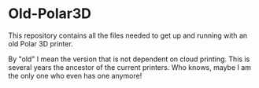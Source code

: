 # Old-Polar3D
This repository contains all the files needed to get up and running with an old Polar 3D printer. 

By "old" I mean the version that is not dependent on cloud printing. This is several years the ancestor of the current printers. Who knows, maybe I am the only one who even has one anymore! 



